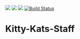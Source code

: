 [![](https://img.shields.io/badge/Discord-MMD-green.svg?style=flat&logo=Discord)](https://discord.mcmoddev.com)
[![](http://cf.way2muchnoise.eu/full_kitty-kats-staff_downloads.svg)](http://minecraft.curseforge.com/projects/kitty-kats-staff)
[![](http://cf.way2muchnoise.eu/versions/Minecraft_kitty-kats-staff_all.svg)](http://minecraft.curseforge.com/projects/kitty-kats-staff)
[![Build Status](https://ci.mcmoddev.com/job/ProxyNeko/job/Kitty%20Kat's%20Staff/badge/icon)](https://ci.mcmoddev.com/job/ProxyNeko/job/Kitty%20Kat's%20Staff/)

# Kitty-Kats-Staff
